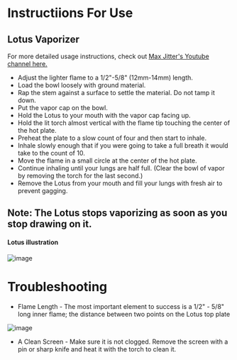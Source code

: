 # Instructiions For Use
## Lotus Vaporizer

For more detailed usage instructions, check out [Max Jitter's Youtube channel here.](http://www.youtube.com/user/MaxJitter1)


- Adjust the lighter flame to a 1/2"-5/8" (12mm-14mm) length. 
- Load the bowl loosely with ground material. 
- Rap the stem against a surface to settle the material. Do not tamp it down.
- Put the vapor cap on the bowl.
- Hold the Lotus to your mouth with the vapor cap facing up. 
- Hold the lit torch almost vertical with the flame tip touching the center of the hot plate.
- Preheat the plate to a slow count of four and then start to inhale. 
- Inhale slowly enough that if you were going to take a full breath it would take to the count of 10.
- Move the flame in a small circle at the center of the hot plate.
- Continue inhaling until your lungs are half full. (Clear the bowl of vapor by removing the torch for the last second.)
- Remove the Lotus from your mouth and fill your lungs with fresh air to prevent gagging.

## Note: The Lotus stops vaporizing as soon as you stop drawing on it.
#### Lotus illustration

![image](https://user-images.githubusercontent.com/104687767/167318889-1189b0f5-1b4d-4dcf-86ea-9b73d41473ca.png)


# Troubleshooting

- Flame Length - The most important element to success is a 1/2" - 5/8" long inner flame; the distance between two points on the Lotus top plate

![image](https://user-images.githubusercontent.com/104687767/167318912-8fd8867a-5def-49bd-aa21-f92d1c0232ce.png)

- A Clean Screen - Make sure it is not clogged. Remove the screen with a pin or sharp knife and heat it with the torch to clean it.
